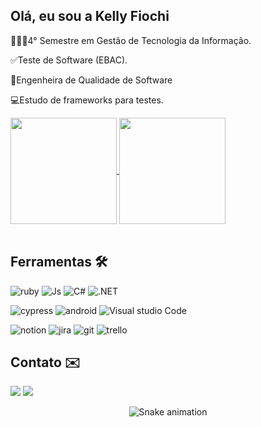 ## Olá, eu sou a Kelly Fiochi
👩🏻‍💻4° Semestre em Gestão de Tecnologia da Informação.

✅Teste de Software (EBAC).

💼Engenheira de Qualidade de Software

💻Estudo de frameworks para testes.

</div>
    <a href="https://github.com/Kellyfiocchi/github-readme-stats">
  <img height=170 align="center" src="https://github-readme-stats.vercel.app/api?username=Kellyfiocchi" />
  <a href="https://github.com/Kellyfiocchi/convoychat">
  <img height=170 align="center" src="https://github-readme-stats.vercel.app/api/top-langs?username=Kellyfiocchi&layout=compact&langs_count=8&card_width=320" />
 
</a>
<div style="display: inline_block"><br>

 ## Ferramentas 🛠️
  
![ruby](https://img.shields.io/badge/Ruby-CC342D?style=for-the-badge&logo=ruby&logoColor=white)
![Js](https://img.shields.io/badge/JavaScript-F7DF1E?style=for-the-badge&logo=javascript&logoColor=black)
![C#](https://img.shields.io/badge/C%23-239120?style=for-the-badge&logo=c-sharp&logoColor=white)
![.NET](https://img.shields.io/badge/.NET-5C2D91?style=for-the-badge&logo=.net&logoColor=white)


![cypress](https://img.shields.io/badge/Cypress-17202C?style=for-the-badge&logo=cypress&logoColor=white)
![android](https://img.shields.io/badge/Android_Studio-3DDC84?style=for-the-badge&logo=android-studio&logoColor=white)
![Visual studio Code](https://img.shields.io/badge/Visual_Studio_Code-0078D4?style=for-the-badge&logo=visual%20studio%20code&logoColor=white)



![notion](https://img.shields.io/badge/Notion-000000?style=for-the-badge&logo=notion&logoColor=white)
![jira](https://img.shields.io/badge/Jira-0052CC?style=for-the-badge&logo=Jira&logoColor=white)
![git](https://img.shields.io/badge/GIT-E44C30?style=for-the-badge&logo=git&logoColor=white)
![trello](https://img.shields.io/badge/Trello-0052CC?style=for-the-badge&logo=trello&logoColor=white)



</div>
  
  ## Contato ✉️
 
<div> 
  
  <a href = "mailto:fiocchi1989@gmail.com"><img src="https://img.shields.io/badge/-Gmail-%23333?style=for-the-badge&logo=gmail&logoColor=white" target="_blank"></a>
  <a href="https://www.linkedin.com/in/kelly-fiochi-937574235/" target="_blank"><img src="https://img.shields.io/badge/-LinkedIn-%230077B5?style=for-the-badge&logo=linkedin&logoColor=white" target="_blank"></a> 

   </div>

<div align="center">

  ![Snake animation](https://github.com/danielbped/danielbped/blob/output/github-contribution-grid-snake.svg)
  
</div>                                                                                                                 
